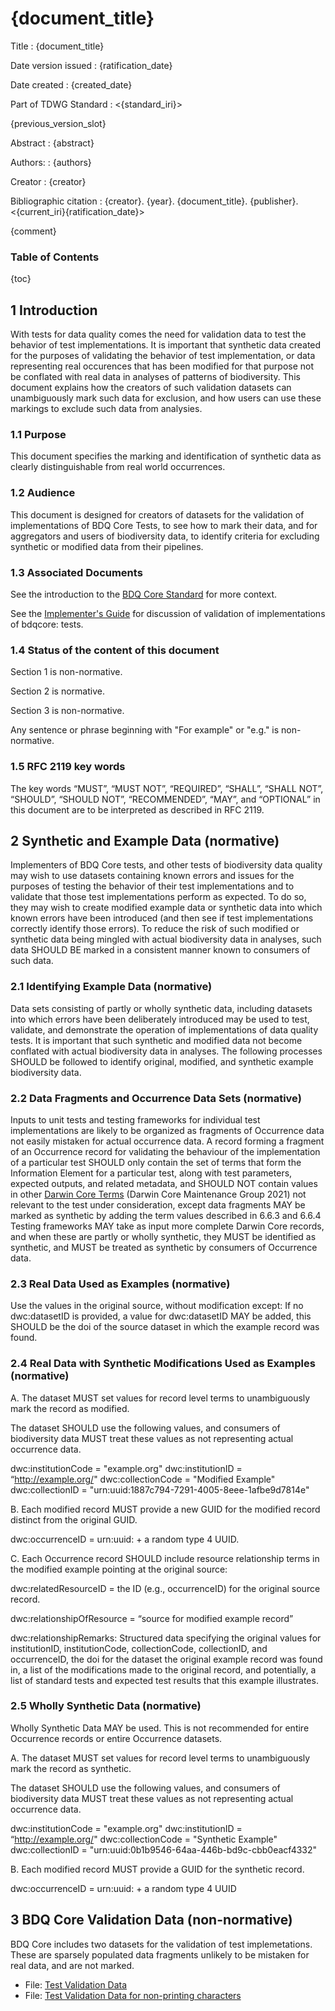 <!--- Template for header, values provided from yaml configuration --->
# {document_title}

Title
: {document_title}

Date version issued
: {ratification_date}

Date created
: {created_date}

Part of TDWG Standard
: <{standard_iri}>

{previous_version_slot}

Abstract
: {abstract}

Authors:
: {authors}

Creator
: {creator}

Bibliographic citation
: {creator}. {year}. {document_title}. {publisher}. <{current_iri}{ratification_date}>

{comment}

### Table of Contents ###

{toc}

## 1 Introduction

With tests for data quality comes the need for validation data to test the behavior of test implementations. It is important that synthetic data created for the purposes of validating the behavior of test implementation, or data representing real occurences that has been modified for that purpose not be conflated with real data in analyses of patterns of biodiversity. This document explains how the creators of such validation datasets can unambiguously mark such data for exclusion, and how users can use these markings to exclude such data from analysies.

### 1.1 Purpose

This document specifies the marking and identification of synthetic data as clearly distinguishable from real world occurrences.

### 1.2 Audience

This document is designed for creators of datasets for the validation of implementations of BDQ Core Tests, to see how to mark their data, and for aggregators and users of biodiversity data, to identify criteria for excluding synthetic or modified data from their pipelines. 

### 1.3 Associated Documents

See the introduction to the [BDQ Core Standard](../intro/index.md) for more context.

See the [Implementer's Guide](../guide/implementers/index.md) for discussion of validation of implementations of bdqcore: tests.

### 1.4 Status of the content of this document

Section 1 is non-normative.

Section 2 is normative.

Section 3 is non-normative.

Any sentence or phrase beginning with "For example" or "e.g." is non-normative.

### 1.5 RFC 2119 key words

The key words “MUST”, “MUST NOT”, “REQUIRED”, “SHALL”, “SHALL NOT”, “SHOULD”, “SHOULD NOT”, “RECOMMENDED”, “MAY”, and “OPTIONAL” in this document are to be interpreted as described in RFC 2119.

## 2 Synthetic and Example Data (normative)

Implementers of BDQ Core tests, and other tests of biodiversity data quality may wish to use datasets containing known errors and issues for the purposes of testing the behavior of their test implementations and to validate that those test implementations perform as expected. To do so, they may wish to create modified example data or synthetic data into which known errors have been introduced (and then see if test implementations correctly identify those errors). To reduce the risk of such modified or synthetic data being mingled with actual biodiversity data in analyses, such data SHOULD BE marked in a consistent manner known to consumers of such data.

### 2.1 Identifying Example Data (normative)

Data sets consisting of partly or wholly synthetic data, including datasets into which errors have been deliberately introduced may be used to test, validate, and demonstrate the operation of implementations of data quality tests. It is important that such synthetic and modified data not become conflated with actual biodiversity data in analyses. The following processes SHOULD be followed to identify original, modified, and synthetic example biodiversity data.

### 2.2 Data Fragments and Occurrence Data Sets (normative)

Inputs to unit tests and testing frameworks for individual test implementations are likely to be organized as fragments of Occurrence data not easily mistaken for actual occurrence data. A record forming a fragment of an Occurrence record for validating the behaviour of the implementation of a particular test SHOULD only contain the set of terms that form the Information Element for a particular test, along with test parameters, expected outputs, and related metadata, and SHOULD NOT contain values in other [Darwin Core Terms](https://dwc.tdwg.org/list/) (Darwin Core Maintenance Group 2021) not relevant to the test under consideration, except data fragments MAY be marked as synthetic by adding the term values described in 6.6.3 and 6.6.4 Testing frameworks MAY take as input more complete Darwin Core records, and when these are partly or wholly synthetic, they MUST be identified as synthetic, and MUST be treated as synthetic by consumers of Occurrence data.

### 2.3 Real Data Used as Examples (normative)

Use the values in the original source, without modification except: If no dwc:datasetID is provided, a value for dwc:datasetID MAY be added, this SHOULD be the doi of the source dataset in which the example record was found. 

### 2.4 Real Data with Synthetic Modifications Used as Examples (normative)

A. The dataset MUST set values for record level terms to unambiguously mark the record as modified.

The dataset SHOULD use the following values, and consumers of biodiversity data MUST treat these values as not representing actual occurrence data. 

dwc:institutionCode = "example.org"
dwc:institutionID = “http://example.org/"
dwc:collectionCode = "Modified Example"
dwc:collectionID = "urn:uuid:1887c794-7291-4005-8eee-1afbe9d7814e"

B. Each modified record MUST provide a new GUID for the modified record distinct from the original GUID.
 			
dwc:occurrenceID = urn:uuid: + a random type 4 UUID.

C. Each Occurrence record SHOULD include resource relationship terms in the modified example pointing at the original source:

dwc:relatedResourceID = the ID (e.g., occurrenceID) for the original source record.

dwc:relationshipOfResource = “source for modified example record”

dwc:relationshipRemarks: Structured data specifying the original values for institutionID, institutionCode, collectionCode, collectionID, and occurrenceID, the doi for the dataset the original example record was found in, a list of the modifications made to the original record, and potentially, a list of standard tests and expected test results that this example illustrates. 

### 2.5 Wholly Synthetic Data (normative)

Wholly Synthetic Data MAY be used. This is not recommended for entire Occurrence records or entire Occurrence datasets.

A. The dataset MUST set values for record level terms to unambiguously mark the record as synthetic.

The dataset SHOULD use the following values, and consumers of biodiversity data MUST treat these values as not representing actual occurrence data. 

dwc:institutionCode = "example.org"
dwc:institutionID = “http://example.org/"
dwc:collectionCode = "Synthetic Example"
dwc:collectionID = "urn:uuid:0b1b9546-64aa-446b-bd9c-cbb0eacf4332"

B. Each modified record MUST provide a GUID for the synthetic record.

dwc:occurrenceID = urn:uuid: + a random type 4 UUID

## 3 BDQ Core Validation Data (non-normative) 

BDQ Core includes two datasets for the validation of test implemetations. These are sparsely populated data fragments unlikely to be mistaken for real data, and are not marked. 

  - File: [Test Validation Data](../guide/implementers/TG2_test_validation_data.csv "Test Validation Data CSV file")
  - File: [Test Validation Data for non-printing characters](../guide/implementers/TG2_test_validation_data_nonprintingchars.csv "Test Validation Data CSV file for testing implementations of bdq:Empty, containing non-printing characters")
